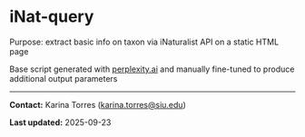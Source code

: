 # iNat-query

Purpose: extract basic info on taxon via iNaturalist API on a static HTML page

Base script generated with [perplexity.ai](https://www.perplexity.ai/) and manually fine-tuned to produce additional output parameters

---
**Contact:** Karina Torres ([karina.torres@siu.edu](mailto:karina.torres@siu.edu))  

**Last updated:** 2025-09-23